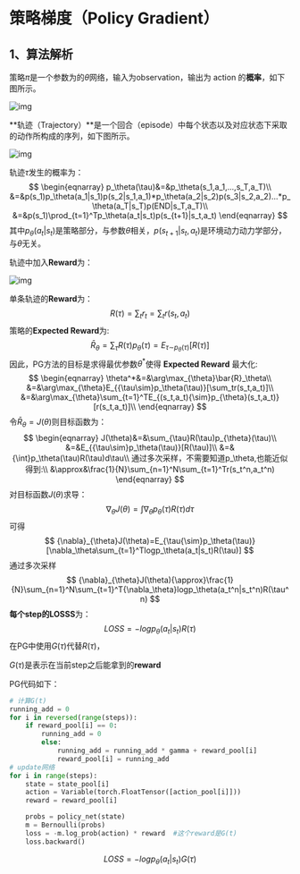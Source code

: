 # 策略梯度（Policy Gradient）

## 1、算法解析

策略$\pi$是一个参数为的$\theta$网络，输入为observation，输出为 action 的**概率**，如下图所示。

![img](https://s2.loli.net/2022/04/12/wKnAMYshDEWzLg2.jpg)

**轨迹（Trajectory）**是一个回合（episode）中每个状态以及对应状态下采取的动作所构成的序列，如下图所示。

![img](https://s2.loli.net/2022/04/12/BHKecXJout5p7bN.png)

轨迹$\tau$发生的概率为：
$$
\begin{eqnarray}
p_\theta(\tau)&=&p_\theta(s_1,a_1,...,s_T,a_T)\\
&=&p(s_1)p_\theta(a_1|s_1)p(s_2|s_1,a_1)*p_\theta(a_2|s_2)p(s_3|s_2,a_2)...*p_\theta(a_T|s_T)p(END|s_T,a_T)\\
&=&p(s_1)\prod_{t=1}^Tp_\theta(a_t|s_t)p(s_{t+1}|s_t,a_t)
\end{eqnarray}
$$
其中$p_\theta(a_t|s_t)$是策略部分，与参数$\theta$相关，$p(s_{t+1}|s_t,a_t)$是环境动力动力学部分，与$\theta$无关。

轨迹中加入**Reward**为：

![img](https://s2.loli.net/2022/04/12/umG9hMYBW17nXOo.jpg)

单条轨迹的**Reward**为：
$$
R(\tau)=\sum_tr_t=\sum_tr(s_t,a_t)
$$
策略的**Expected Reward**为:
$$
\bar{R}_\theta=\sum_{\tau}R(\tau)p_{\theta}(\tau)=E_{{\tau\sim}p_\theta(\tau)}[R(\tau)]
$$
因此，PG方法的目标是求得最优参数$\theta^*$使得 **Expected Reward** 最大化:
$$
\begin{eqnarray}
\theta^*&=&\arg\max_{\theta}\bar{R}_\theta\\
&=&\arg\max_{\theta}E_{{\tau\sim}p_\theta(\tau)}[\sum_tr(s_t,a_t)]\\
&=&\arg\max_{\theta}\sum_{t=1}^TE_{(s_t,a_t){\sim}p_{\theta}(s_t,a_t)}[r(s_t,a_t)]\\
\end{eqnarray}
$$
令$\bar{R}_\theta=J(\theta)$则目标函数为：
$$
\begin{eqnarray}
J(\theta)&=&\sum_{\tau}R(\tau)p_{\theta}(\tau)\\
&=&E_{{\tau\sim}p_\theta(\tau)}[R(\tau)]\\
&=&{\int}p_\theta(\tau)R(\tau)d\tau\\
通过多次采样，不需要知道p_\theta,也能近似得到:\\
&\approx&\frac{1}{N}\sum_{n=1}^N\sum_{t=1}^Tr(s_t^n,a_t^n)
\end{eqnarray}
$$
对目标函数$J(\theta)$求导：
$$
{\nabla}_{\theta}J(\theta)=\int{{\nabla}_{\theta}p_\theta(\tau)R(\tau)}d\tau
$$
可得
$$
{\nabla}_{\theta}J(\theta)=E_{\tau{\sim}p_\theta(\tau)}[\nabla_\theta\sum_{t=1}^Tlogp_\theta(a_t|s_t)R(\tau)]
$$
通过多次采样
$$
{\nabla}_{\theta}J(\theta){\approx}\frac{1}{N}\sum_{n=1}^N\sum_{t=1}^T{\nabla_\theta}logp_\theta(a_t^n|s_t^n)R(\tau^n)
$$
**每个step的LOSSS**为：
$$
LOSS=-logp_\theta(a_t|s_t)R(\tau)
$$
在PG中使用$G(\tau)$代替$R(\tau)$，

$G(\tau)$是表示在当前step之后能拿到的**reward**

PG代码如下：

```python
# 计算G(t)
running_add = 0
for i in reversed(range(steps)):
    if reward_pool[i] == 0:
        running_add = 0
        else:
            running_add = running_add * gamma + reward_pool[i]
            reward_pool[i] = running_add
# update网络
for i in range(steps):
    state = state_pool[i]
    action = Variable(torch.FloatTensor([action_pool[i]]))
    reward = reward_pool[i]

    probs = policy_net(state)
    m = Bernoulli(probs)
    loss = -m.log_prob(action) * reward  #这个reward是G(t)
    loss.backward()
```

$$
LOSS=-logp_\theta(a_t|s_t)G(\tau)
$$

